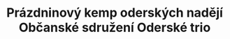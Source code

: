 ---
id: 286eef22-3502-46be-8b65-6a183f14c26c
title: "Prázdninový kemp oderských nadějí Občanské sdružení Oderské trio"
price: 21500
year: 2012
description: "Kousek nadačního fondu přispěje k organizaci dětského sportovně zaměřeného tábora v Odrách, připraveného za účasti mnoha místních aktivních občanů a ve spolupráci s tamními školami."
kouskovani: false
locationName: undefined
position:
  lng: 17.8295979982206
  lat: 49.66157621740873
---